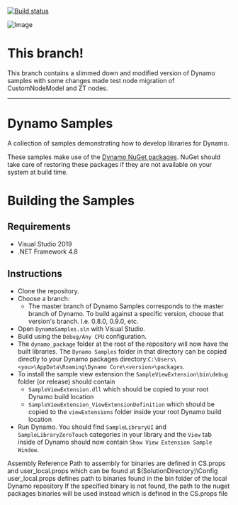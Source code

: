 [![Build status](https://ci.appveyor.com/api/projects/status/qjdj92r86xb2tbq3?svg=true)](https://ci.appveyor.com/project/ikeough/dynamosamples)

![Image](https://raw.github.com/ikeough/Dynamo/master/doc/distrib/Images/dynamo_logo_dark.png)

# This branch!
This branch contains a slimmed down and modified version of Dynamo samples with some changes made test node migration of CustomNodeModel and ZT nodes.


--------
# Dynamo Samples
A collection of samples demonstrating how to develop libraries for Dynamo.

These samples make use of the [Dynamo NuGet packages](https://www.nuget.org/packages?q=DynamoVisualProgramming). NuGet should take care of restoring these packages if they are not available on your system at build time. 

# Building the Samples

## Requirements
- Visual Studio 2019
- .NET Framework 4.8

## Instructions
- Clone the repository.
- Choose a branch:
  - The master branch of Dynamo Samples corresponds to the master branch of Dynamo. To build against a specific version, choose that version's branch. I.e. 0.8.0, 0.9.0, etc.
- Open `DynamoSamples.sln` with Visual Studio.
- Build using the `Debug/Any CPU` configuration.
- The `dynamo_package` folder at the root of the repository will now have the built libraries. The `Dynamo Samples` folder in that directory can be copied directly to your Dynamo packages directory:`C:\Users\<you>\AppData\Roaming\Dynamo Core\<version>\packages`.
- To install the sample view extension the `SampleViewExtension\bin\debug` folder (or release) should contain
  - `SampleViewExtension.dll` which should be copied to your root Dynamo build location
  - `SampleViewExtension_ViewExtensionDefinition` which should be copied to the `viewExtensions` folder inside your root Dynamo build location
- Run Dynamo. You should find `SampleLibraryUI` and `SampleLibraryZeroTouch` categories in your library and the `View` tab inside of Dynamo should now contain `Show View Extension Sample Window`.

Assembly Reference
Path to assembly for binaries are defined in CS.props and user_local.props which can be found at $(SolutionDirectory)\Config
user_local.props defines path to binaries found in the bin folder of the local Dynamo repository
If the specified binary is not found, the path to the nuget packages binaries will be used instead which is defined in the CS.props file
